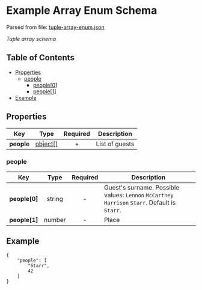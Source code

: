 # __Example Array Enum Schema__
Parsed from file: [tuple-array-enum.json](https://github.com/McCastles/JMC/blob/master/examples/tuple-array-enum.json)

_Tuple array schema_
## Table of Contents
* [Properties](#properties)
	* [people](#people)
		* [people[0]](#people)
		* [people[1]](#people)
* [Example](#example)
## __Properties__

|Key|Type|Required|Description|
|-|:-:|:-:|-|
|__people__|[object[]](#people)|+|List of guests|
### __people__

|Key|Type|Required|Description|
|-|:-:|:-:|-|
|__people[0]__|string|-|Guest's surname. Possible values: `Lennon` `McCartney` `Harrison` `Starr`. Default is `Starr`.|
|__people[1]__|number|-|Place|
## __Example__
```
{
    "people": [
        "Starr",
        42
    ]
}
```